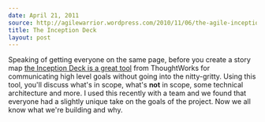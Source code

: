 ```yaml
---
date: April 21, 2011
source: http://agilewarrior.wordpress.com/2010/11/06/the-agile-inception-deck/
title: The Inception Deck
layout: post
---
```


Speaking of getting everyone on the same page, before you create a story map [the Inception Deck is a great tool](http://agilewarrior.wordpress.com/2010/11/06/the-agile-inception-deck/) from ThoughtWorks for communicating high level goals without going into the nitty-gritty. Using this tool, you'll discuss what's in scope, what's **not** in scope, some technical architecture and more. I used this recently with a team and we found that everyone had a slightly unique take on the goals of the project. Now we all know what we're building and why.
